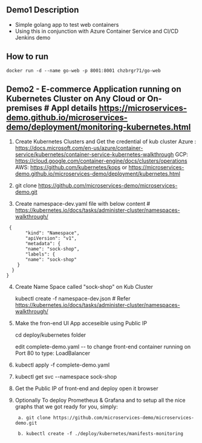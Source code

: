 ## Demo1 Description

  * Simple golang app to test web containers
  * Using this in conjunction with Azure Container Service and CI/CD Jenkins demo
  
## How to run
 
  ```
  docker run -d --name go-web -p 8001:8001 chzbrgr71/go-web
  
  ```
  
##  Demo2 - E-commerce Application running on Kubernetes Cluster on Any Cloud or On-premises # Appl details https://microservices-demo.github.io/microservices-demo/deployment/monitoring-kubernetes.html


 1) Create Kubernetes Clusters and Get the credential of kub cluster
      Azure : https://docs.microsoft.com/en-us/azure/container-service/kubernetes/container-service-kubernetes-walkthrough
      GCP:  https://cloud.google.com/container-engine/docs/clusters/operations
      AWS:  https://github.com/kubernetes/kops or https://microservices-demo.github.io/microservices-demo/deployment/kubernetes.html
	
 2) git clone https://github.com/microservices-demo/microservices-demo.git
 
 3) Create namespace-dev.yaml file with below content   # https://kubernetes.io/docs/tasks/administer-cluster/namespaces-walkthrough/

```
 {
       "kind": "Namespace",
       "apiVersion": "v1",
       "metadata": {
       "name": "sock-shop",
       "labels": {
       "name": "sock-shop"
    }
  }
}
```
 
 4) Create Name Space called "sock-shop" on Kub Cluster 
     
     kubectl create -f namespace-dev.json   # Refer https://kubernetes.io/docs/tasks/administer-cluster/namespaces-walkthrough/
      
 5) Make the fron-end UI App acceseible using Public IP 
 
     cd deploy/kubernetes folder
     
     edit complete-demo.yaml -- to change front-end container running on Port 80 to type: LoadBalancer
     
 6) kubectl apply -f complete-demo.yaml
 
 7) kubectl get svc --namespace sock-shop
 
 8) Get the Public IP of front-end and deploy open it browser
 
 9) Optionally To deploy Prometheus & Grafana and to setup all the nice graphs that we got ready for you, simply:
	
         a. git clone https://github.com/microservices-demo/microservices-demo.git
	 
         b. kubectl create -f ./deploy/kubernetes/manifests-monitoring
         

  
